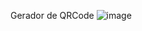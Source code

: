 Gerador de QRCode
![image](https://user-images.githubusercontent.com/11585324/199611956-3d1f8895-736d-4310-b9c0-efb3d6ee14e1.png)
